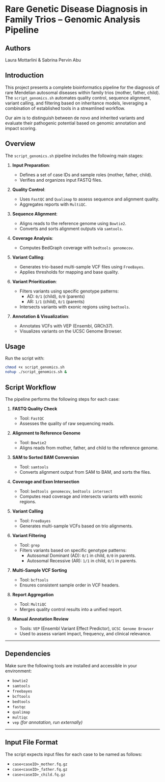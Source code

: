 # Rare Genetic Disease Diagnosis in Family Trios – Genomic Analysis Pipeline

## Authors

Laura Mottarlini & Sabrina Pervin Abu

## Introduction

This project presents a complete bioinformatics pipeline for the diagnosis of rare Mendelian autosomal diseases within family trios (mother, father, child). The `script_genomics.sh` automates quality control, sequence alignment, variant calling, and filtering based on inheritance models, leveraging a combination of established tools in a streamlined workflow.

Our aim is to distinguish between de novo and inherited variants and evaluate their pathogenic potential based on genomic annotation and impact scoring.

## Overview

The `script_genomics.sh` pipeline includes the following main stages:

1. **Input Preparation**:
   - Defines a set of case IDs and sample roles (mother, father, child).
   - Verifies and organizes input FASTQ files.

2. **Quality Control**:
   - Uses `FastQC` and `Qualimap` to assess sequence and alignment quality.
   - Aggregates reports with `MultiQC`.

3. **Sequence Alignment**:
   - Aligns reads to the reference genome using `Bowtie2`.
   - Converts and sorts alignment outputs via `samtools`.

4. **Coverage Analysis**:
   - Computes BedGraph coverage with `bedtools genomecov`.

5. **Variant Calling**:
   - Generates trio-based multi-sample VCF files using `FreeBayes`.
   - Applies thresholds for mapping and base quality.

6. **Variant Prioritization**:
   - Filters variants using specific genotype patterns:
     - AD: `0/1` (child), `0/0` (parents)
     - AR: `1/1` (child), `0/1` (parents)
   - Intersects variants with exonic regions using `bedtools`.

7. **Annotation & Visualization**:
   - Annotates VCFs with VEP (Ensembl, GRCh37).
   - Visualizes variants on the UCSC Genome Browser.

## Usage

Run the script with:

```bash
chmod +x script_genomics.sh
nohup ./script_genomics.sh &
```

## Script Workflow

The pipeline performs the following steps for each case:

1. **FASTQ Quality Check**  
   - Tool: `FastQC`  
   - Assesses the quality of raw sequencing reads.

2. **Alignment to Reference Genome**  
   - Tool: `Bowtie2`  
   - Aligns reads from mother, father, and child to the reference genome.

3. **SAM to Sorted BAM Conversion**  
   - Tool: `samtools`  
   - Converts alignment output from SAM to BAM, and sorts the files.

4. **Coverage and Exon Intersection**  
   - Tool: `bedtools genomecov`, `bedtools intersect`  
   - Computes read coverage and intersects variants with exonic regions.

5. **Variant Calling**  
   - Tool: `FreeBayes`  
   - Generates multi-sample VCFs based on trio alignments.

6. **Variant Filtering**  
   - Tool: `grep`  
   - Filters variants based on specific genotype patterns:
     - Autosomal Dominant (AD): `0/1` in child, `0/0` in parents.
     - Autosomal Recessive (AR): `1/1` in child, `0/1` in parents.

7. **Multi-Sample VCF Sorting**  
   - Tool: `bcftools`  
   - Ensures consistent sample order in VCF headers.

8. **Report Aggregation**  
   - Tool: `MultiQC`  
   - Merges quality control results into a unified report.

9. **Manual Annotation Review**  
   - Tools: `VEP` (Ensembl Variant Effect Predictor), `UCSC Genome Browser`  
   - Used to assess variant impact, frequency, and clinical relevance.

---

## Dependencies

Make sure the following tools are installed and accessible in your environment:

- `bowtie2`
- `samtools`
- `freebayes`
- `bcftools`
- `bedtools`
- `fastqc`
- `qualimap`
- `multiqc`
- `vep` *(for annotation, run externally)*

---

## Input File Format

The script expects input files for each case to be named as follows:

- `case<caseID>_mother.fq.gz`
- `case<caseID>_father.fq.gz`
- `case<caseID>_child.fq.gz`
